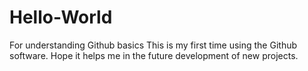 # Hello-World
For understanding Github basics
This is my first time using the Github software. 
Hope it helps me in the future development of new projects. 
